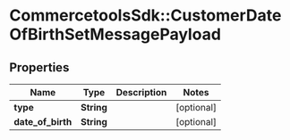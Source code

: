 # CommercetoolsSdk::CustomerDateOfBirthSetMessagePayload

## Properties
Name | Type | Description | Notes
------------ | ------------- | ------------- | -------------
**type** | **String** |  | [optional] 
**date_of_birth** | **String** |  | [optional] 

